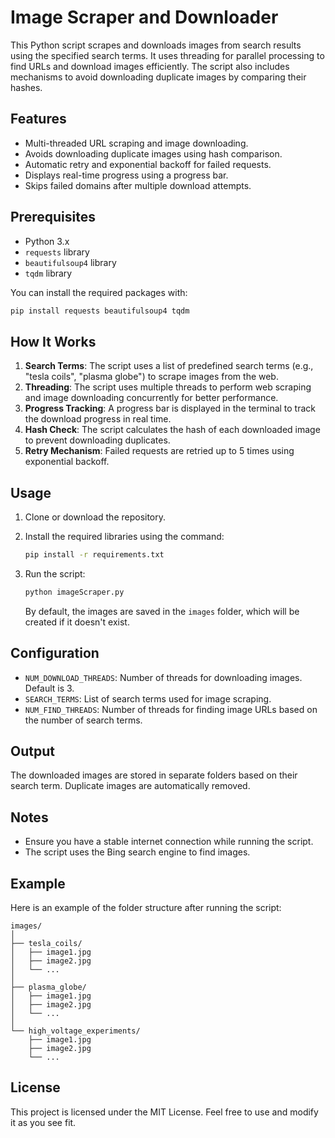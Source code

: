 
# Image Scraper and Downloader

This Python script scrapes and downloads images from search results using the specified search terms. It uses threading for parallel processing to find URLs and download images efficiently. The script also includes mechanisms to avoid downloading duplicate images by comparing their hashes.

## Features

- Multi-threaded URL scraping and image downloading.
- Avoids downloading duplicate images using hash comparison.
- Automatic retry and exponential backoff for failed requests.
- Displays real-time progress using a progress bar.
- Skips failed domains after multiple download attempts.

## Prerequisites

- Python 3.x
- `requests` library
- `beautifulsoup4` library
- `tqdm` library

You can install the required packages with:
```bash
pip install requests beautifulsoup4 tqdm
```

## How It Works

1. **Search Terms**: The script uses a list of predefined search terms (e.g., "tesla coils", "plasma globe") to scrape images from the web.
2. **Threading**: The script uses multiple threads to perform web scraping and image downloading concurrently for better performance.
3. **Progress Tracking**: A progress bar is displayed in the terminal to track the download progress in real time.
4. **Hash Check**: The script calculates the hash of each downloaded image to prevent downloading duplicates.
5. **Retry Mechanism**: Failed requests are retried up to 5 times using exponential backoff.

## Usage

1. Clone or download the repository.
2. Install the required libraries using the command:
   ```bash
   pip install -r requirements.txt
   ```
3. Run the script:
   ```bash
   python imageScraper.py
   ```

   By default, the images are saved in the `images` folder, which will be created if it doesn't exist.

## Configuration

- `NUM_DOWNLOAD_THREADS`: Number of threads for downloading images. Default is 3.
- `SEARCH_TERMS`: List of search terms used for image scraping.
- `NUM_FIND_THREADS`: Number of threads for finding image URLs based on the number of search terms.

## Output

The downloaded images are stored in separate folders based on their search term. Duplicate images are automatically removed.

## Notes

- Ensure you have a stable internet connection while running the script.
- The script uses the Bing search engine to find images.

## Example

Here is an example of the folder structure after running the script:

```
images/
│
├── tesla_coils/
│   ├── image1.jpg
│   ├── image2.jpg
│   └── ...
│
├── plasma_globe/
│   ├── image1.jpg
│   ├── image2.jpg
│   └── ...
│
└── high_voltage_experiments/
    ├── image1.jpg
    ├── image2.jpg
    └── ...
```

## License

This project is licensed under the MIT License. Feel free to use and modify it as you see fit.

